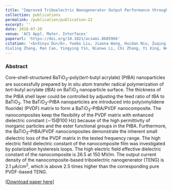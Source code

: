 ```yaml
---
title: "Improved Triboelectric Nanogenerator Output Performance through Polymer Nanocomposites Filled with Core–shell-Structured Particles"
collection: publications
permalink: /publication/publication-22
excerpt: ''
date: 2018-07-20
venue: 'ACS Appl. Mater. Interfaces'
paperurl: 'https://doi.org/10.1021/acsami.8b05966'
citation: '<b>Xinyu Du</b>, Yuebo Liu, Jiaona Wang, Huidan Niu, Zuqing Yuan, Shuyu Zhao, 
Xiuling Zhang, Ran Cao, Yingying Yin, Nianwu Li, Chi Zhang, Yi Xing, Weihua Xu, and Congju Li, "Improved Triboelectric Nanogenerator Output Performance through Polymer Nanocomposites Filled with Core–shell-Structured Particles", <b><i>ACS Appl. Mater. Interfaces</i> 10(30)</b>, 25683-25688 (2018)'
---
```

### Abstract

Core–shell-structured BaTiO<sub>3</sub>–poly(*tert*-butyl acrylate) (P*t*BA) nanoparticles are successfully prepared by in situ atom transfer radical polymerization of *tert*-butyl acrylate (*t*BA) on BaTiO<sub>3</sub> nanoparticle surface. The thickness of the P*t*BA shell layer could be controlled by adjusting the feed ratio of *t*BA to BaTiO<sub>3</sub>. The BaTiO<sub>3</sub>–P*t*BA nanoparticles are introduced into poly(vinylidene fluoride) (PVDF) matrix to form a BaTiO<sub>3</sub>–P*t*BA/PVDF nanocomposite. The nanocomposites keep the flexibility of the PVDF matrix with enhanced dielectric constant (∼15@100 Hz) because of the high permittivity of inorganic particles and the ester functional groups in the P*t*BA. Furthermore, the BaTiO<sub>3</sub>–P*t*BA/PVDF nanocomposites demonstrate the inherent small dielectric loss of the PVDF matrix in the tested frequency range. The high electric field dielectric constant of the nanocomposite film was investigated by polarization hysteresis loops. The high electric field effective dielectric constant of the nanocomposite is 26.5 at 150 MV/m. The output current density of the nanocomposite-based triboelectric nanogenerator (TENG) is 2.1 μA/cm<sup>2</sup>, which is above 2.5 times higher than the corresponding pure PVDF-based TENG.

 [[Download paper here]](https://doi.org/10.1021/acsami.8b05966)